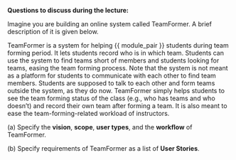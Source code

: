 **Questions to discuss during the lecture:**

<panel header="{{ icon_Q }} TeamFormer requirements">
<question has-input="true">

Imagine you are building an online system called TeamFormer. A brief description of it is given below.

<tip-box>

TeamFormer is a system for helping {{ module_pair }} students during team forming period. It lets students record who is in which team. Students can use the system to find teams short of members and students looking for teams, easing the team forming process. Note that the system is not meant as a platform for students to communicate with each other to find team members. Students are supposed to talk to each other and form teams outside the system, as they do now. TeamFormer simply helps students to see the team forming status of the class (e.g., who has teams and who doesn’t) and record their own team after forming a team. It is also meant to ease the team-forming-related workload of instructors.

</tip-box>

(a) Specify the **vision**, **scope**, **user types**, and the **workflow** of TeamFormer.

(b) Specify requirements of TeamFormer as a list of **User Stories**.

</question>

</panel>